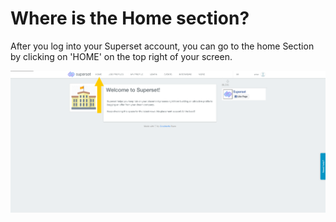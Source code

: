 # Where is the Home section?

After you log into your Superset account, you can go to the home Section by clicking on 'HOME' on the top right of your screen.

![](../../.gitbook/assets/image%20%28240%29.png)

